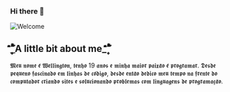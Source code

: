 ### Hi there 👋

![Welcome](https://github.com/Dev-Well/Dev-Well/blob/main/gif_menu.gif.gif)

## _۪۪ۗۗۖ۫۫̉̑̐A little bit about me_۪۪ۗۗۖ۫۫̉̑̐
𝕸𝖊𝖚 𝖓𝖔𝖒𝖊 𝖊́ 𝖂𝖊𝖑𝖑𝖎𝖓𝖌𝖙𝖔𝖓, 𝖙𝖊𝖓𝖍𝖔 19 𝖆𝖓𝖔𝖘 𝖊 𝖒𝖎𝖓𝖍𝖆 𝖒𝖆𝖎𝖔𝖗 𝖕𝖆𝖎𝖝𝖆̃𝖔 𝖊́ 𝖕𝖗𝖔𝖌𝖗𝖆𝖒𝖆𝖗. 𝕯𝖊𝖘𝖉𝖊 𝖕𝖊𝖖𝖚𝖊𝖓𝖔 𝖋𝖆𝖘𝖈𝖎𝖓𝖆𝖉𝖔 𝖊𝖒 𝖑𝖎𝖓𝖍𝖆𝖘 𝖉𝖊 𝖈𝖔́𝖉𝖎𝖌𝖔, 𝖉𝖊𝖘𝖉𝖊 𝖊𝖓𝖙𝖆̃𝖔 𝖉𝖊𝖉𝖎𝖈𝖔 𝖒𝖊𝖚 𝖙𝖊𝖒𝖕𝖔 𝖓𝖆 𝖋𝖗𝖊𝖓𝖙𝖊 𝖉𝖔 𝖈𝖔𝖒𝖕𝖚𝖙𝖆𝖉𝖔𝖗 𝖈𝖗𝖎𝖆𝖓𝖉𝖔 𝖘𝖎𝖙𝖊𝖘 𝖊 𝖘𝖔𝖑𝖚𝖈𝖎𝖔𝖓𝖆𝖓𝖉𝖔 𝖕𝖗𝖔𝖇𝖑𝖊𝖒𝖆𝖘 𝖈𝖔𝖒 𝖑𝖎𝖓𝖌𝖚𝖆𝖌𝖊𝖓𝖘 𝖉𝖊 𝖕𝖗𝖔𝖌𝖗𝖆𝖒𝖆𝖈̧𝖆̃𝖔.

<!--
**Dev-Well/Dev-Well** is a ✨ _special_ ✨ repository because its `README.md` (this file) appears on your GitHub profile.

Here are some ideas to get you started:

- 🔭 I’m currently working on ...
- 🌱 I’m currently learning ...
- 👯 I’m looking to collaborate on ...
- 🤔 I’m looking for help with ...
- 💬 Ask me about ...
- 📫 How to reach me: ...
- 😄 Pronouns: ...
- ⚡ Fun fact: ...
-->
